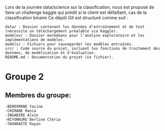 Lors de la journée data/science sur la classification, nous est proposé de faire un challenge kaggle qui prédit si le client est défaillant, cas de la classification binaire
Ce dépôt Git est structuré comme suit :

    data/ : Dossier contenant les données d'entraînement et de test (nécessite un téléchargement préalable via Kaggle).
    modeles/ : Dossier markdowns pour l'analyse exploratoire et les implémentations de modèles.
    models/ : Fichiers pour sauvegarder les modèles entraînés.
    src/ : Code source du projet, incluant les fonctions de traitement des données, de modélisation et d'évaluation.
    README.md : Documentation du projet (ce fichier).
# Groupe 2
## Membres du groupe:
    -BENOSMANE Yacine
    -CHIRANE Rania
    -INGABIRE Alvin
    -NIYONKURU Berline Cléria
    -TAHARASTE Rayan
